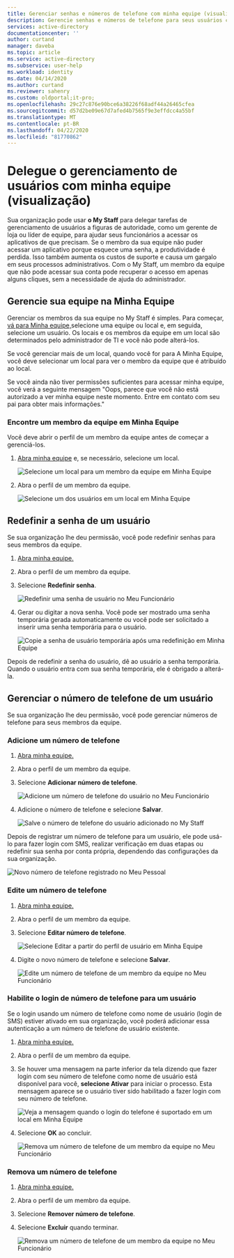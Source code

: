```yaml
---
title: Gerenciar senhas e números de telefone com minha equipe (visualização) - Azure AD | Microsoft Docs
description: Gerencie senhas e números de telefone para seus usuários com o Meu Funcionário
services: active-directory
documentationcenter: ''
author: curtand
manager: daveba
ms.topic: article
ms.service: active-directory
ms.subservice: user-help
ms.workload: identity
ms.date: 04/14/2020
ms.author: curtand
ms.reviewer: sahenry
ms.custom: oldportal;it-pro;
ms.openlocfilehash: 29c27c876e90bce6a38226f68adf44a26465cfea
ms.sourcegitcommit: d57d2be09e67d7afed4b7565f9e3effdcc4a55bf
ms.translationtype: MT
ms.contentlocale: pt-BR
ms.lasthandoff: 04/22/2020
ms.locfileid: "81770862"
---
```

# <a name="delegate-user-management-with-my-staff-preview"></a>Delegue o gerenciamento de usuários com minha equipe (visualização)

Sua organização pode usar **o My Staff** para delegar tarefas de gerenciamento de usuários a figuras de autoridade, como um gerente de loja ou líder de equipe, para ajudar seus funcionários a acessar os aplicativos de que precisam. Se o membro da sua equipe não puder acessar um aplicativo porque esquece uma senha, a produtividade é perdida. Isso também aumenta os custos de suporte e causa um gargalo em seus processos administrativos.  Com o My Staff, um membro da equipe que não pode acessar sua conta pode recuperar o acesso em apenas alguns cliques, sem a necessidade de ajuda do administrador.

## <a name="manage-your-staff-in-my-staff"></a>Gerencie sua equipe na Minha Equipe

Gerenciar os membros da sua equipe no My Staff é simples. Para começar, [vá para Minha equipe,](https://aka.ms/mystaff)selecione uma equipe ou local e, em seguida, selecione um usuário. Os locais e os membros da equipe em um local são determinados pelo administrador de TI e você não pode alterá-los.

Se você gerenciar mais de um local, quando você for para A Minha Equipe, você deve selecionar um local para ver o membro da equipe que é atribuído ao local.

Se você ainda não tiver permissões suficientes para acessar minha equipe, você verá a seguinte mensagem "Oops, parece que você não está autorizado a ver minha equipe neste momento. Entre em contato com seu pai para obter mais informações."

### <a name="find-a-staff-member-in-my-staff"></a>Encontre um membro da equipe em Minha Equipe

Você deve abrir o perfil de um membro da equipe antes de começar a gerenciá-los.

1. [Abra minha equipe](https://aka.ms/mystaff) e, se necessário, selecione um local.

    ![Selecione um local para um membro da equipe em Minha Equipe](media/my-staff-team-manager/allaus.png)

1. Abra o perfil de um membro da equipe.

    ![Selecione um dos usuários em um local em Minha Equipe](media/my-staff-team-manager/aupage.png)

## <a name="reset-a-user-password"></a>Redefinir a senha de um usuário

Se sua organização lhe deu permissão, você pode redefinir senhas para seus membros da equipe.

1. [Abra minha equipe.](https://aka.ms/mystaff)
1. Abra o perfil de um membro da equipe.
1. Selecione **Redefinir senha**.

    ![Redefinir uma senha de usuário no Meu Funcionário](media/my-staff-team-manager/resetpassword1.png)

1. Gerar ou digitar a nova senha. Você pode ser mostrado uma senha temporária gerada automaticamente ou você pode ser solicitado a inserir uma senha temporária para o usuário.

    ![Copie a senha de usuário temporária após uma redefinição em Minha Equipe](media/my-staff-team-manager/resetpassword2.png)

Depois de redefinir a senha do usuário, dê ao usuário a senha temporária. Quando o usuário entra com sua senha temporária, ele é obrigado a alterá-la.

## <a name="manage-a-users-phone-number"></a>Gerenciar o número de telefone de um usuário

Se sua organização lhe deu permissão, você pode gerenciar números de telefone para seus membros da equipe.

### <a name="add-a-phone-number"></a>Adicione um número de telefone

1. [Abra minha equipe.](https://aka.ms/mystaff)
1. Abra o perfil de um membro da equipe.
1. Selecione **Adicionar número de telefone**.

    ![Adicione um número de telefone do usuário no Meu Funcionário](media/my-staff-team-manager/addphone1.png)

1. Adicione o número de telefone e selecione **Salvar**.

    ![Salve o número de telefone do usuário adicionado no My Staff](media/my-staff-team-manager/addphone2.png)

Depois de registrar um número de telefone para um usuário, ele pode usá-lo para fazer login com SMS, realizar verificação em duas etapas ou redefinir sua senha por conta própria, dependendo das configurações da sua organização.

![Novo número de telefone registrado no Meu Pessoal](media/my-staff-team-manager/addphone3.png)

### <a name="edit-a-phone-number"></a>Edite um número de telefone

1. [Abra minha equipe.](https://aka.ms/mystaff)
1. Abra o perfil de um membro da equipe.
1. Selecione **Editar número de telefone**.

    ![Selecione Editar a partir do perfil de usuário em Minha Equipe](media/my-staff-team-manager/editphone2.png)

1. Digite o novo número de telefone e selecione **Salvar**.

    ![Edite um número de telefone de um membro da equipe no Meu Funcionário](media/my-staff-team-manager/editphone1.png)

### <a name="enable-phone-number-sign-in-for-a-user"></a>Habilite o login de número de telefone para um usuário

Se o login usando um número de telefone como nome de usuário (login de SMS) estiver ativado em sua organização, você poderá adicionar essa autenticação a um número de telefone de usuário existente.

1. [Abra minha equipe.](https://aka.ms/mystaff)
1. Abra o perfil de um membro da equipe.
1. Se houver uma mensagem na parte inferior da tela dizendo que fazer login com seu número de telefone como nome de usuário está disponível para você, **selecione Ativar** para iniciar o processo. Esta mensagem aparece se o usuário tiver sido habilitado a fazer login com seu número de telefone.

    ![Veja a mensagem quando o login do telefone é suportado em um local em Minha Equipe](media/my-staff-team-manager/enableforms1.png)

1. Selecione **OK** ao concluir.

    ![Remova um número de telefone de um membro da equipe no Meu Funcionário](media/my-staff-team-manager/enableforms2.png)

### <a name="remove-a-phone-number"></a>Remova um número de telefone

1. [Abra minha equipe.](https://aka.ms/mystaff)
1. Abra o perfil de um membro da equipe.
1. Selecione **Remover número de telefone**.
1. Selecione **Excluir** quando terminar.

    ![Remova um número de telefone de um membro da equipe no Meu Funcionário](media/my-staff-team-manager/deletephone1.png)

